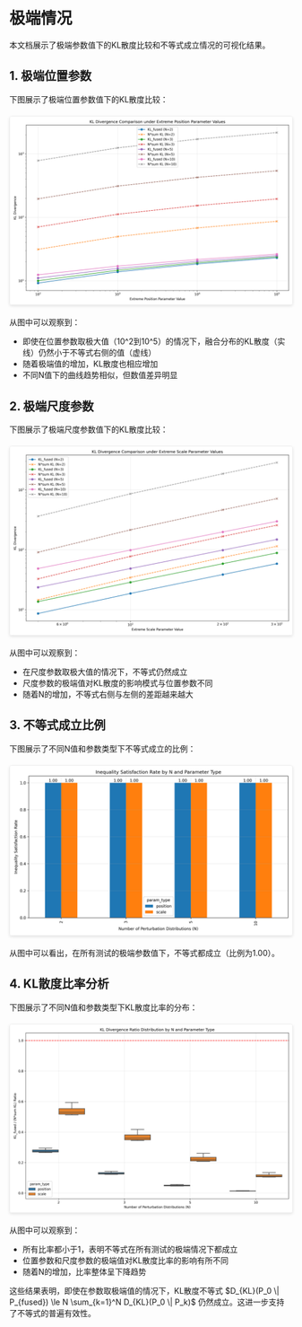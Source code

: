 # 极端情况

本文档展示了极端参数值下的KL散度比较和不等式成立情况的可视化结果。

## 1. 极端位置参数

下图展示了极端位置参数值下的KL散度比较：

<img src="docs/assets/extreme_cases_position.png" alt="极端位置参数值下的KL散度比较" style="max-width: 100%; height: auto; display: block; margin: 20px auto; border: 1px solid #eee; border-radius: 4px; box-shadow: 0 2px 5px rgba(0,0,0,0.1);">

从图中可以观察到：
- 即使在位置参数取极大值（10^2到10^5）的情况下，融合分布的KL散度（实线）仍然小于不等式右侧的值（虚线）
- 随着极端值的增加，KL散度也相应增加
- 不同N值下的曲线趋势相似，但数值差异明显

## 2. 极端尺度参数

下图展示了极端尺度参数值下的KL散度比较：

<img src="docs/assets/extreme_cases_scale.png" alt="极端尺度参数值下的KL散度比较" style="max-width: 100%; height: auto; display: block; margin: 20px auto; border: 1px solid #eee; border-radius: 4px; box-shadow: 0 2px 5px rgba(0,0,0,0.1);">

从图中可以观察到：
- 在尺度参数取极大值的情况下，不等式仍然成立
- 尺度参数的极端值对KL散度的影响模式与位置参数不同
- 随着N的增加，不等式右侧与左侧的差距越来越大

## 3. 不等式成立比例

下图展示了不同N值和参数类型下不等式成立的比例：

<img src="docs/assets/extreme_cases_inequality_holds.png" alt="极端情况下不等式成立的比例" style="max-width: 100%; height: auto; display: block; margin: 20px auto; border: 1px solid #eee; border-radius: 4px; box-shadow: 0 2px 5px rgba(0,0,0,0.1);">

从图中可以看出，在所有测试的极端参数值下，不等式都成立（比例为1.00）。

## 4. KL散度比率分析

下图展示了不同N值和参数类型下KL散度比率的分布：

<img src="docs/assets/extreme_cases_ratio_boxplot.png" alt="极端情况下的KL散度比率" style="max-width: 100%; height: auto; display: block; margin: 20px auto; border: 1px solid #eee; border-radius: 4px; box-shadow: 0 2px 5px rgba(0,0,0,0.1);">

从图中可以观察到：
- 所有比率都小于1，表明不等式在所有测试的极端情况下都成立
- 位置参数和尺度参数的极端值对KL散度比率的影响有所不同
- 随着N的增加，比率整体呈下降趋势

这些结果表明，即使在参数取极端值的情况下，KL散度不等式 $D_{KL}(P_0 \| P_{fused}) \le N \sum_{k=1}^N D_{KL}(P_0 \| P_k)$ 仍然成立。这进一步支持了不等式的普遍有效性。
